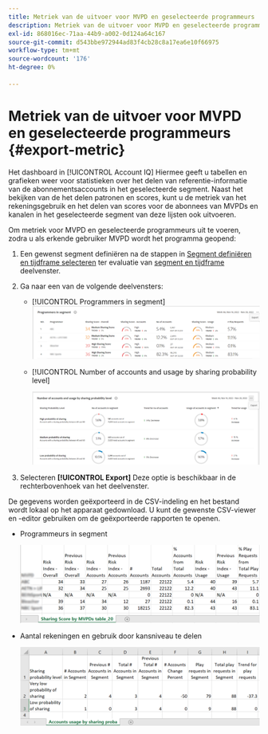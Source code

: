 ```yaml
---
title: Metriek van de uitvoer voor MVPD en geselecteerde programmeurs
description: Metriek van de uitvoer voor MVPD en geselecteerde programmeurs
exl-id: 868016ec-71aa-44b9-a002-0d124a64c167
source-git-commit: d543bbe972944ad83f4cb28c8a17ea6e10f66975
workflow-type: tm+mt
source-wordcount: '176'
ht-degree: 0%

---
```


# Metriek van de uitvoer voor MVPD en geselecteerde programmeurs {#export-metric}

Het dashboard in [!UICONTROL Account IQ] Hiermee geeft u tabellen en grafieken weer voor statistieken over het delen van referentie-informatie van de abonnementsaccounts in het geselecteerde segment. Naast het bekijken van de het delen patronen en scores, kunt u de metriek van het rekeningsgebruik en het delen van scores voor de abonnees van MVPDs en kanalen in het geselecteerde segment van deze lijsten ook uitvoeren.

Om metriek voor MVPD en geselecteerde programmeurs uit te voeren, zodra u als erkende gebruiker MVPD wordt het programma geopend:

1. Een gewenst segment definiëren na de stappen in [Segment definiëren en tijdframe selecteren](/help/accountiq/howto-select-segment-timeframe.md) ter evaluatie van [segment en tijdframe](/help/accountiq/segments-timeframe.md) deelvenster.

1. Ga naar een van de volgende deelvensters:

   * [!UICONTROL Programmers in segment]
     ![](assets/prog-segment-export-option.png)

   * [!UICONTROL Number of accounts and usage by sharing probability level]

     ![](assets/progr-usage-panel-export.png)

1. Selecteren **[!UICONTROL Export]** Deze optie is beschikbaar in de rechterbovenhoek van het deelvenster.

De gegevens worden geëxporteerd in de CSV-indeling en het bestand wordt lokaal op het apparaat gedownload. U kunt de gewenste CSV-viewer en -editor gebruiken om de geëxporteerde rapporten te openen.

* Programmeurs in segment

  ![](assets/export-progr-in-seg.png)


* Aantal rekeningen en gebruik door kansniveau te delen

  ![](assets/export-acc-usage.png)
